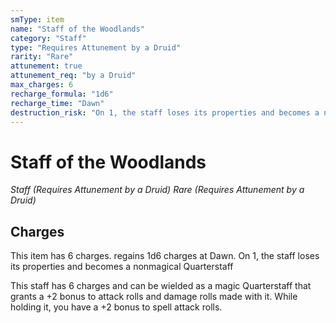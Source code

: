 ```yaml
---
smType: item
name: "Staff of the Woodlands"
category: "Staff"
type: "Requires Attunement by a Druid"
rarity: "Rare"
attunement: true
attunement_req: "by a Druid"
max_charges: 6
recharge_formula: "1d6"
recharge_time: "Dawn"
destruction_risk: "On 1, the staff loses its properties and becomes a nonmagical Quarterstaff"
---
```


# Staff of the Woodlands
*Staff (Requires Attunement by a Druid) Rare (Requires Attunement by a Druid)*

## Charges

This item has 6 charges.
regains 1d6 charges at Dawn.
On 1, the staff loses its properties and becomes a nonmagical Quarterstaff

This staff has 6 charges and can be wielded as a magic Quarterstaff that grants a +2 bonus to attack rolls and damage rolls made with it. While holding it, you have a +2 bonus to spell attack rolls.
